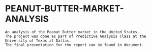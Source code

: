 # PEANUT-BUTTER-MARKET-ANALYSIS

    An analysis of the Peanut Butter market in the United States. 
    The project was done as part of Predictive Analysis class at the University of Texas at Dallas. 
    The final presentation for the report can be found in document.
